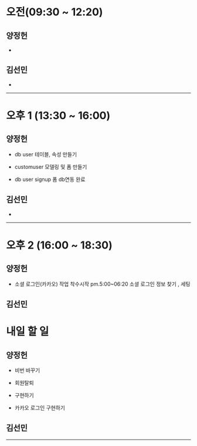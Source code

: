# 오전(09:30 ~ 12:20)
## 양정헌
* 
## 김선민
* 
---------------------------------------
# 오후 1 (13:30 ~ 16:00)
## 양정헌
* db user 테이블, 속성 만들기

* customuser 모델링 및 폼 만들기

* db user signup 폼 db연동 완료

## 김선민
* 

---------------------------------------
# 오후 2 (16:00 ~ 18:30)
## 양정헌
* 소셜 로그인(카카오) 작업 착수시작 pm.5:00~06:20 소셜 로그인 정보 찾기 , 세팅
## 김선민

# 내일 할 일

## 양정헌
* 비번 바꾸기
* 회원탈퇴 
* 구현하기

* 카카오 로그인 구현하기

## 김선민


---------------------------------------
